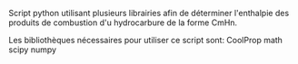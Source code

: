 Script python utilisant plusieurs librairies afin de déterminer l'enthalpie des produits de combustion d'u hydrocarbure de la forme CmHn.

Les bibliothèques nécessaires pour utiliser ce script sont:
CoolProp
math
scipy
numpy